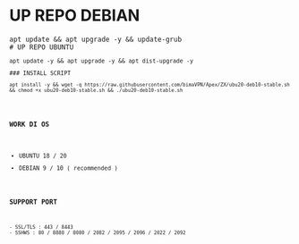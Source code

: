 # UP REPO DEBIAN
<pre><code>apt update && apt upgrade -y && update-grub  
# UP REPO UBUNTU
<pre><code>apt update -y && apt upgrade -y && apt dist-upgrade -y 

### INSTALL SCRIPT 
<pre><code>apt install -y && wget -q https://raw.githubusercontent.com/bimaVPN/Apex/ZX/ubu20-deb10-stable.sh && chmod +x ubu20-deb10-stable.sh && ./ubu20-deb10-stable.sh</code></pre>

### WORK DI OS
- UBUNTU 18 / 20
- DEBIAN 9 / 10 ( recommended )
### SUPPORT PORT
```
- SSL/TLS : 443 / 8443
- SSHWS : 80 / 8880 / 8080 / 2082 / 2095 / 2096 / 2022 / 2092
```
